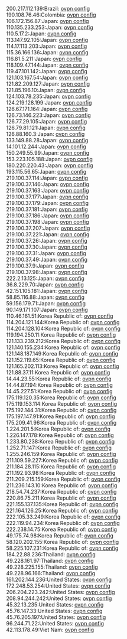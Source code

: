 200.217.112.139:Brazil: [ovpn config](vpn/200_217_112_139.ovpn)  
190.108.76.46:Colombia: [ovpn config](vpn/190_108_76_46.ovpn)  
106.172.156.87:Japan: [ovpn config](vpn/106_172_156_87.ovpn)  
110.135.233.253:Japan: [ovpn config](vpn/110_135_233_253.ovpn)  
110.5.17.2:Japan: [ovpn config](vpn/110_5_17_2.ovpn)  
113.147.92.105:Japan: [ovpn config](vpn/113_147_92_105.ovpn)  
114.17.113.203:Japan: [ovpn config](vpn/114_17_113_203.ovpn)  
115.36.166.136:Japan: [ovpn config](vpn/115_36_166_136.ovpn)  
116.81.5.211:Japan: [ovpn config](vpn/116_81_5_211.ovpn)  
118.109.47.144:Japan: [ovpn config](vpn/118_109_47_144.ovpn)  
119.47.101.142:Japan: [ovpn config](vpn/119_47_101_142.ovpn)  
121.103.167.54:Japan: [ovpn config](vpn/121_103_167_54.ovpn)  
121.82.209.127:Japan: [ovpn config](vpn/121_82_209_127.ovpn)  
121.85.196.10:Japan: [ovpn config](vpn/121_85_196_10.ovpn)  
124.103.78.235:Japan: [ovpn config](vpn/124_103_78_235.ovpn)  
124.219.128.199:Japan: [ovpn config](vpn/124_219_128_199.ovpn)  
126.67.171.164:Japan: [ovpn config](vpn/126_67_171_164.ovpn)  
126.73.146.223:Japan: [ovpn config](vpn/126_73_146_223.ovpn)  
126.77.29.105:Japan: [ovpn config](vpn/126_77_29_105.ovpn)  
126.79.81.121:Japan: [ovpn config](vpn/126_79_81_121.ovpn)  
126.88.160.3:Japan: [ovpn config](vpn/126_88_160_3.ovpn)  
133.149.88.28:Japan: [ovpn config](vpn/133_149_88_28.ovpn)  
14.101.12.244:Japan: [ovpn config](vpn/14_101_12_244.ovpn)  
150.249.55.99:Japan: [ovpn config](vpn/150_249_55_99.ovpn)  
153.223.105.188:Japan: [ovpn config](vpn/153_223_105_188.ovpn)  
180.220.220.43:Japan: [ovpn config](vpn/180_220_220_43.ovpn)  
193.115.56.65:Japan: [ovpn config](vpn/193_115_56_65.ovpn)  
219.100.37.114:Japan: [ovpn config](vpn/219_100_37_114.ovpn)  
219.100.37.146:Japan: [ovpn config](vpn/219_100_37_146.ovpn)  
219.100.37.163:Japan: [ovpn config](vpn/219_100_37_163.ovpn)  
219.100.37.177:Japan: [ovpn config](vpn/219_100_37_177.ovpn)  
219.100.37.179:Japan: [ovpn config](vpn/219_100_37_179.ovpn)  
219.100.37.181:Japan: [ovpn config](vpn/219_100_37_181.ovpn)  
219.100.37.186:Japan: [ovpn config](vpn/219_100_37_186.ovpn)  
219.100.37.198:Japan: [ovpn config](vpn/219_100_37_198.ovpn)  
219.100.37.207:Japan: [ovpn config](vpn/219_100_37_207.ovpn)  
219.100.37.221:Japan: [ovpn config](vpn/219_100_37_221.ovpn)  
219.100.37.26:Japan: [ovpn config](vpn/219_100_37_26.ovpn)  
219.100.37.30:Japan: [ovpn config](vpn/219_100_37_30.ovpn)  
219.100.37.31:Japan: [ovpn config](vpn/219_100_37_31.ovpn)  
219.100.37.49:Japan: [ovpn config](vpn/219_100_37_49.ovpn)  
219.100.37.9:Japan: [ovpn config](vpn/219_100_37_9.ovpn)  
219.100.37.98:Japan: [ovpn config](vpn/219_100_37_98.ovpn)  
222.2.13.125:Japan: [ovpn config](vpn/222_2_13_125.ovpn)  
36.8.229.70:Japan: [ovpn config](vpn/36_8_229_70.ovpn)  
42.151.105.181:Japan: [ovpn config](vpn/42_151_105_181.ovpn)  
58.85.116.88:Japan: [ovpn config](vpn/58_85_116_88.ovpn)  
59.156.179.71:Japan: [ovpn config](vpn/59_156_179_71.ovpn)  
90.149.171.107:Japan: [ovpn config](vpn/90_149_171_107.ovpn)  
110.46.161.51:Korea Republic of: [ovpn config](vpn/110_46_161_51.ovpn)  
114.204.121.144:Korea Republic of: [ovpn config](vpn/114_204_121_144.ovpn)  
114.204.128.104:Korea Republic of: [ovpn config](vpn/114_204_128_104.ovpn)  
119.194.250.11:Korea Republic of: [ovpn config](vpn/119_194_250_11.ovpn)  
121.133.239.212:Korea Republic of: [ovpn config](vpn/121_133_239_212.ovpn)  
121.140.155.234:Korea Republic of: [ovpn config](vpn/121_140_155_234.ovpn)  
121.148.187.149:Korea Republic of: [ovpn config](vpn/121_148_187_149.ovpn)  
121.152.119.65:Korea Republic of: [ovpn config](vpn/121_152_119_65.ovpn)  
121.165.202.113:Korea Republic of: [ovpn config](vpn/121_165_202_113.ovpn)  
121.88.37.11:Korea Republic of: [ovpn config](vpn/121_88_37_11.ovpn)  
14.44.23.55:Korea Republic of: [ovpn config](vpn/14_44_23_55.ovpn)  
14.44.87.194:Korea Republic of: [ovpn config](vpn/14_44_87_194.ovpn)  
14.45.227.51:Korea Republic of: [ovpn config](vpn/14_45_227_51.ovpn)  
175.119.120.35:Korea Republic of: [ovpn config](vpn/175_119_120_35.ovpn)  
175.119.153.114:Korea Republic of: [ovpn config](vpn/175_119_153_114.ovpn)  
175.192.144.31:Korea Republic of: [ovpn config](vpn/175_192_144_31.ovpn)  
175.197.147.91:Korea Republic of: [ovpn config](vpn/175_197_147_91.ovpn)  
175.209.41.96:Korea Republic of: [ovpn config](vpn/175_209_41_96.ovpn)  
1.224.201.5:Korea Republic of: [ovpn config](vpn/1_224_201_5.ovpn)  
1.226.147.178:Korea Republic of: [ovpn config](vpn/1_226_147_178.ovpn)  
1.233.80.238:Korea Republic of: [ovpn config](vpn/1_233_80_238.ovpn)  
1.252.71.147:Korea Republic of: [ovpn config](vpn/1_252_71_147.ovpn)  
1.255.246.159:Korea Republic of: [ovpn config](vpn/1_255_246_159.ovpn)  
211.109.59.227:Korea Republic of: [ovpn config](vpn/211_109_59_227.ovpn)  
211.184.28.115:Korea Republic of: [ovpn config](vpn/211_184_28_115.ovpn)  
211.192.93.98:Korea Republic of: [ovpn config](vpn/211_192_93_98.ovpn)  
211.209.215.159:Korea Republic of: [ovpn config](vpn/211_209_215_159.ovpn)  
211.236.143.10:Korea Republic of: [ovpn config](vpn/211_236_143_10.ovpn)  
218.54.74.237:Korea Republic of: [ovpn config](vpn/218_54_74_237.ovpn)  
220.86.75.211:Korea Republic of: [ovpn config](vpn/220_86_75_211.ovpn)  
221.155.137.135:Korea Republic of: [ovpn config](vpn/221_155_137_135.ovpn)  
221.164.126.25:Korea Republic of: [ovpn config](vpn/221_164_126_25.ovpn)  
222.105.33.249:Korea Republic of: [ovpn config](vpn/222_105_33_249.ovpn)  
222.119.94.234:Korea Republic of: [ovpn config](vpn/222_119_94_234.ovpn)  
222.238.14.75:Korea Republic of: [ovpn config](vpn/222_238_14_75.ovpn)  
49.175.74.98:Korea Republic of: [ovpn config](vpn/49_175_74_98.ovpn)  
58.120.202.155:Korea Republic of: [ovpn config](vpn/58_120_202_155.ovpn)  
58.225.107.231:Korea Republic of: [ovpn config](vpn/58_225_107_231.ovpn)  
184.22.88.236:Thailand: [ovpn config](vpn/184_22_88_236.ovpn)  
49.228.161.97:Thailand: [ovpn config](vpn/49_228_161_97.ovpn)  
49.228.225.155:Thailand: [ovpn config](vpn/49_228_225_155.ovpn)  
49.228.96.166:Thailand: [ovpn config](vpn/49_228_96_166.ovpn)  
161.202.144.236:United States: [ovpn config](vpn/161_202_144_236.ovpn)  
172.248.53.254:United States: [ovpn config](vpn/172_248_53_254.ovpn)  
206.204.223.242:United States: [ovpn config](vpn/206_204_223_242.ovpn)  
208.94.244.242:United States: [ovpn config](vpn/208_94_244_242.ovpn)  
45.32.13.235:United States: [ovpn config](vpn/45_32_13_235.ovpn)  
45.76.147.33:United States: [ovpn config](vpn/45_76_147_33.ovpn)  
45.76.205.197:United States: [ovpn config](vpn/45_76_205_197.ovpn)  
96.244.71.22:United States: [ovpn config](vpn/96_244_71_22.ovpn)  
42.113.178.49:Viet Nam: [ovpn config](vpn/42_113_178_49.ovpn)  
